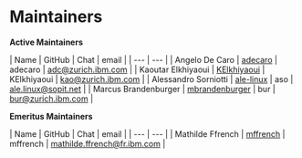 Maintainers
===========

**Active Maintainers**

| Name | GitHub | Chat | email |
| --- | --- |
| Angelo De Caro | [adecaro][adecaro] | adecaro | <adc@zurich.ibm.com> |
| Kaoutar Elkhiyaoui | [KElkhiyaoui][KElkhiyaoui] | KElkhiyaoui | <kao@zurich.ibm.com> |
| Alessandro Sorniotti | [ale-linux][ale-linux] | aso | <ale.linux@sopit.net> |
| Marcus Brandenburger | [mbrandenburger][mbrandenburger] | bur | <bur@zurich.ibm.com> |

**Emeritus Maintainers**

| Name | GitHub | Chat | email |
| --- | --- |
| Mathilde Ffrench | [mffrench][mffrench] | mffrench | <mathilde.ffrench@fr.ibm.com> |

[adecaro]: https://github.com/adecaro
[KElkhiyaoui]: https://github.com/KElkhiyaoui
[mffrench]: https://github.com/mffrench
[ale-linux]: https://github.com/ale-linux
[mbrandenburger]: https://github.com/mbrandenburger
